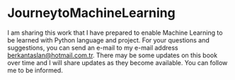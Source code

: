 # JourneytoMachineLearning
I am sharing this work that I have prepared to enable Machine Learning to be learned with Python language and project. For your questions and suggestions, you can send an e-mail to my e-mail address berkantaslan@hotmail.com.tr. There may be some updates on this book over time and I will share updates as they become available. You can follow me to be informed.
